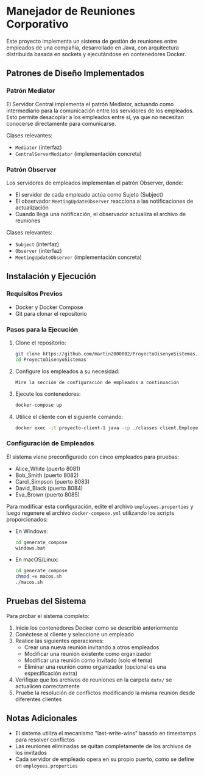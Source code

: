 # Manejador de Reuniones Corporativo

Este proyecto implementa un sistema de gestión de reuniones entre empleados de una compañía, desarrollado en Java, con arquitectura distribuida basada en sockets y ejecutándose en contenedores Docker.

## Patrones de Diseño Implementados

### Patrón Mediator
El Servidor Central implementa el patrón Mediator, actuando como intermediario para la comunicación entre los servidores de los empleados. Esto permite desacoplar a los empleados entre sí, ya que no necesitan conocerse directamente para comunicarse.

Clases relevantes:
- `Mediator` (interfaz)
- `CentralServerMediator` (implementación concreta)

### Patrón Observer
Los servidores de empleados implementan el patrón Observer, donde:
- El servidor de cada empleado actúa como Sujeto (Subject)
- El observador `MeetingUpdateObserver` reacciona a las notificaciones de actualización
- Cuando llega una notificación, el observador actualiza el archivo de reuniones

Clases relevantes:
- `Subject` (interfaz)
- `Observer` (interfaz)
- `MeetingUpdateObserver` (implementación concreta)

## Instalación y Ejecución

### Requisitos Previos
- Docker y Docker Compose
- Git para clonar el repositorio

### Pasos para la Ejecución

1. Clone el repositorio:
   ```bash
   git clone https://github.com/martin2000002/ProyectoDisenyoSistemas.git
   cd ProyectoDisenyoSistemas
   ```

2. Configure los empleados a su necesidad:
   ```
   Mire la sección de configuración de empleados a continuación
   ```

3. Ejecute los contenedores:
   ```bash
   docker-compose up
   ```

4. Utilice el cliente con el siguiente comando:
   ```bash
   docker exec -it proyecto-client-1 java -cp ./classes client.EmployeeClient
   ```

### Configuración de Empleados

El sistema viene preconfigurado con cinco empleados para pruebas:
- Alice_White (puerto 8081)
- Bob_Smith (puerto 8082)
- Carol_Simpson (puerto 8083)
- David_Black (puerto 8084)
- Eva_Brown (puerto 8085)

Para modificar esta configuración, edite el archivo `employees.properties` y luego regenere el archivo `docker-compose.yml` utilizando los scripts proporcionados:

- En Windows:
  ```bash
  cd generate_compose
  windows.bat
  ```

- En macOS/Linux:
  ```bash
  cd generate_compose
  chmod +x macos.sh
  ./macos.sh
  ```

## Pruebas del Sistema

Para probar el sistema completo:

1. Inicie los contenedores Docker como se describió anteriormente
2. Conéctese al cliente y seleccione un empleado
3. Realice las siguientes operaciones:
   - Crear una nueva reunión invitando a otros empleados
   - Modificar una reunión existente como organizador
   - Modificar una reunión como invitado (solo el tema)
   - Eliminar una reunión como organizador (opcional es una especificación extra)
4. Verifique que los archivos de reuniones en la carpeta `data/` se actualicen correctamente
5. Pruebe la resolución de conflictos modificando la misma reunión desde diferentes clientes

## Notas Adicionales

- El sistema utiliza el mecanismo "last-write-wins" basado en timestamps para resolver conflictos
- Las reuniones eliminadas se quitan completamente de los archivos de los invitados
- Cada servidor de empleado opera en su propio puerto, como se define en `employees.properties`